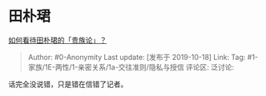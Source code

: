 # 田朴珺
[如何看待田朴珺的「贵族论」？](https://www.zhihu.com/question/347510965/answer/861700110)

> Author: #0-Anonymity
> Last update: [发布于 2019-10-18]
> Link:
> Tag: #1-家族/1E-两性/1-亲密关系/1a-交往准则/隐私与授信
> 评论区:
> 泛讨论:

话完全没说错，只是错在信错了记者。
